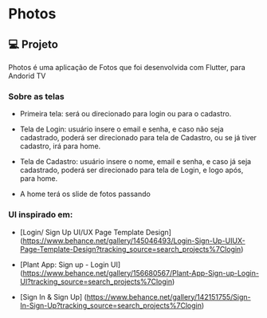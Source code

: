 # Photos

## 💻 Projeto

Photos é uma aplicação de Fotos que foi desenvolvida com Flutter, para Andorid TV

### Sobre as telas

* Primeira tela: será ou direcionado para login ou para o cadastro.

* Tela de Login: usuário insere o email e senha, e caso não seja cadastrado, poderá ser direcionado para tela de Cadastro, ou se já tiver cadastro, irá para home.

* Tela de Cadastro: usuário insere o nome, email e senha, e caso já seja cadastrado, poderá ser direcionado para tela de Login, e logo após, para home.

* A home terá os slide de fotos passando


### UI inspirado em:

* [Login/ Sign Up UI/UX Page Template Design] (https://www.behance.net/gallery/145046493/Login-Sign-Up-UIUX-Page-Template-Design?tracking_source=search_projects%7Clogin)

* [Plant App: Sign up - Login UI] (https://www.behance.net/gallery/156680567/Plant-App-Sign-up-Login-UI?tracking_source=search_projects%7Clogin)

* [Sign In & Sign Up] (https://www.behance.net/gallery/142151755/Sign-In-Sign-Up?tracking_source=search_projects%7Clogin)